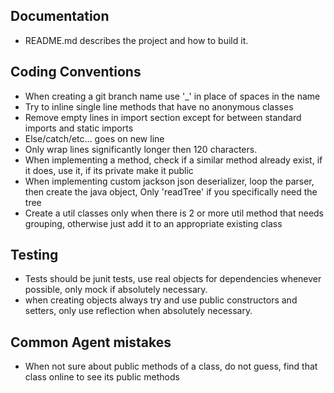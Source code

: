 
## Documentation

- README.md describes the project and how to build it.

## Coding Conventions

- When creating a git branch name use '_' in place of spaces in the name
- Try to inline single line methods that have no anonymous classes
- Remove empty lines in import section except for between standard imports and static imports
- Else/catch/etc... goes on new line
- Only wrap lines significantly longer then 120 characters.
- When implementing a method, check if a similar method already exist, if it does, use it, if its private make it public
- When implementing custom jackson json deserializer, loop the parser, then create the java object, Only 'readTree' if you specifically need the tree
- Create a util classes only when there is 2 or more util method that needs grouping, otherwise just add it to an appropriate existing class

## Testing

- Tests should be junit tests, use real objects for dependencies whenever possible, only mock if absolutely necessary.
- when creating objects always try and use public constructors and setters, only use reflection when absolutely necessary.

## Common Agent mistakes

- When not sure about public methods of a class, do not guess, find that class online to see its public methods

